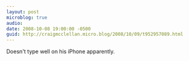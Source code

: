 ```yaml
---
layout: post
microblog: true
audio: 
date: 2008-10-08 19:00:00 -0500
guid: http://craigmcclellan.micro.blog/2008/10/09/t952957089.html
---
```

Doesn't type well on his iPhone apparently.
